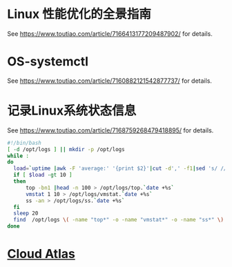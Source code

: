 # Linux 性能优化的全景指南
See  https://www.toutiao.com/article/7166413177209487902/  for details.

# OS-systemctl
  See https://www.toutiao.com/article/7160882121542877737/  for details.
# 记录Linux系统状态信息
  See https://www.toutiao.com/article/7168759268479418895/  for details.
  ```bash
 #!/bin/bash
[ -d /opt/logs ] || mkdir -p /opt/logs
while :
do
    load=`uptime |awk -F 'average:' '{print $2}'|cut -d',' -f1|sed 's/ //g' |cut -d. -f1`
    if [ $load -gt 10 ]
    then
        top -bn1 |head -n 100 > /opt/logs/top.`date +%s`
        vmstat 1 10 > /opt/logs/vmstat.`date +%s`
        ss -an > /opt/logs/ss.`date +%s`
    fi
    sleep 20
    find  /opt/logs \( -name "top*" -o -name "vmstat*" -o -name "ss*" \) -mtime +30 |xargs rm  -f
done
  ```


# [Cloud Atlas](https://github.com/huataihuang/cloud-atlas-draft/blob/master/os/linux/security/audit/find_inode_consume.md)
